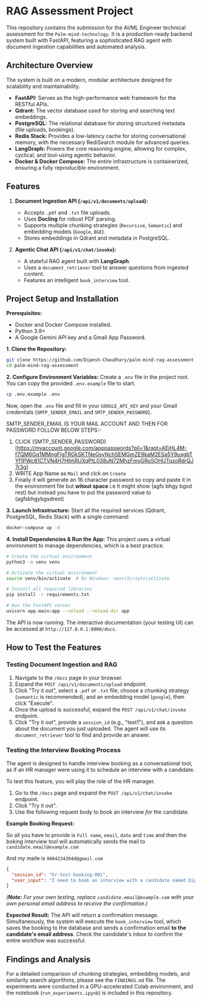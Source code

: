 # RAG Assessment Project

This repository contains the submission for the AI/ML Engineer technical assessment for the `Palm-mind-technology`. It is a production-ready backend system built with FastAPI, featuring a sophisticated RAG agent with document ingestion capabilities and automated analysis.

## Architecture Overview

The system is built on a modern, modular architecture designed for scalability and maintainability.
- **FastAPI:** Serves as the high-performance web framework for the RESTful APIs.
- **Qdrant:** The vector database used for storing and searching text embeddings.
- **PostgreSQL:** The relational database for storing structured metadata (file uploads, bookings).
- **Redis Stack:** Provides a low-latency cache for storing conversational memory, with the necessary RediSearch module for advanced queries.
- **LangGraph:** Powers the core reasoning engine, allowing for complex, cyclical, and tool-using agentic behavior.
- **Docker & Docker Compose:** The entire infrastructure is containerized, ensuring a fully reproducible environment.

## Features

1.  **Document Ingestion API (`/api/v1/documents/upload`):**
    -   Accepts `.pdf` and `.txt` file uploads.
    -   Uses **Docling** for robust PDF parsing.
    -   Supports multiple chunking strategies (`Recursive`, `Semantic`) and embedding models (`Google`, `BGE`).
    -   Stores embeddings in Qdrant and metadata in PostgreSQL.

2.  **Agentic Chat API (`/api/v1/chat/invoke`):**
    -   A stateful RAG agent built with **LangGraph**.
    -   Uses a `document_retriever` tool to answer questions from ingested content.
    -   Features an intelligent `book_interview` tool.

## Project Setup and Installation

**Prerequisites:**
- Docker and Docker Compose installed.
- Python 3.9+
- A Google Gemini API key and a Gmail App Password.

**1. Clone the Repository:**
```bash
git clone https://github.com/Dipesh-Chaudhary/palm-mind-rag-assessment
cd palm-mind-rag-assessment
```

**2. Configure Environment Variables:**
Create a `.env` file in the project root. You can copy the provided `.env.example` file to start.
```bash
cp .env.example .env
```
Now, open the `.env` file and fill in your `GOOGLE_API_KEY` and your Gmail credentials (`SMTP_SENDER_EMAIL` and `SMTP_SENDER_PASSWORD`).

SMTP_SENDER_EMAIL IS YOUR MAIL ACCOUNT AND THEN FOR PASSWORD FOLLOW BELOW STEPS:-
1) CLICK (SMTP_SENDER_PASSWORD)[https://myaccount.google.com/apppasswords?pli=1&rapt=AEjHL4M-f7QM6Gq1MMngFlgTRGkSKTNeGsyNchSEMGmZE9kaM2ESa5Y9uxgbTYf1PWc81CTVN4H7HhhRUXqPtL038uN72MhzFmyGRoSOHUTqzoRdrQJ7r3g] 
2) WRITE App Name as `Mail` and clck on `Create`
3) Finally it will generate an 16 character password so copy and paste it in the environment file but **witout space** i.e it might show (agfs bhgy bgsd rest) but instead you have to put the password value to (agfsbhgybgsdrest)


**3. Launch Infrastructure:**
Start all the required services (Qdrant, PostgreSQL, Redis Stack) with a single command:
```bash
docker-compose up -d
```

**4. Install Dependencies & Run the App:**
This project uses a virtual environment to manage dependencies, which is a best practice.
```bash
# Create the virtual environment
python3 -m venv venv

# Activate the virtual environment
source venv/bin/activate  # On Windows: venv\Scripts\activate

# Install all required libraries
pip install -r requirements.txt

# Run the FastAPI server
uvicorn app.main:app --reload --reload-dir app
```
The API is now running. The interactive documentation (your testing UI) can be accessed at `http://127.0.0.1:8000/docs`.

## How to Test the Features

### Testing Document Ingestion and RAG

1.  Navigate to the `/docs` page in your browser.
2.  Expand the `POST /api/v1/documents/upload` endpoint.
3.  Click "Try it out", select a `.pdf` or `.txt` file, choose a chunking strategy (`semantic` is recommended), and an embedding model (`google`), then click "Execute".
4.  Once the upload is successful, expand the `POST /api/v1/chat/invoke` endpoint.
5.  Click "Try it out", provide a `session_id` (e.g., "test1"), and ask a question about the document you just uploaded. The agent will use its `document_retriever` tool to find and provide an answer.

### Testing the Interview Booking Process

The agent is designed to handle interview booking as a conversational tool, as if an HR manager were using it to schedule an interview with a candidate.

To test this feature, you will play the role of the HR manager.

1.  Go to the `/docs` page and expand the `POST /api/v1/chat/invoke` endpoint.
2.  Click "Try it out".
3.  Use the following request body to book an interview *for* the candidate.

**Example Booking Request:**

So all you have to provide is `Full name`, `email`, `date` and `time` and then the boking interview tool will automatically sends the mail to `candidate.email@example.com` 

And my maile is `9804234394d@gmail.com`

```json
{
  "session_id": "hr-test-booking-001",
  "user_input": "I need to book an interview with a candidate named Dipesh Chaudhary. His email is 9804234394d@gmail.com, and the time is june 30th, 2025 at 2:00 PM."
}
```
*(**Note:** For your own testing, replace `candidate.email@example.com` with your own personal email address to receive the confirmation.)*

**Expected Result:**
The API will return a confirmation message. Simultaneously, the system will execute the `book_interview` tool, which saves the booking to the database and sends a confirmation email **to the candidate's email address**. Check the candidate's inbox to confirm the entire workflow was successful.

## Findings and Analysis

For a detailed comparison of chunking strategies, embedding models, and similarity search algorithms, please see the `FINDINGS.md` file. The experiments were conducted in a GPU-accelerated Colab environment, and the notebook (`run_experiments.ipynb`) is included in this repository.
